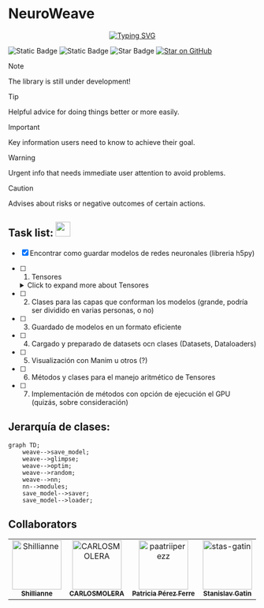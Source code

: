 # NeuroWeave
<p align="center">
<a href="https://git.io/typing-svg"><img src="https://readme-typing-svg.demolab.com?font=Fira+Code&size=30&duration=2000&pause=500&center=true&vCenter=true&multiline=true&repeat=false&random=false&width=800&height=100&lines=Interweaving+Intelligence;Where+Neurons+and+Networks+Connect" alt="Typing SVG" /></a>
</p>


![Static Badge](https://img.shields.io/badge/Version-v1.0.0-green)
![Static Badge](https://img.shields.io/badge/Colaboradores-5-blue)
<img src="https://img.shields.io/static/v1?label=%F0%9F%8C%9F&message=If%20Useful&style=style=flat&color=BC4E99" alt="Star Badge"/>
[![Star on GitHub](https://img.shields.io/github/stars/stas-gatin/stas-gatin.svg?style=social)](https://github.com/stas-gatin/proyecto_programacion/stargazers)

> [!NOTE]
> The library is still under development!

> [!TIP]
> Helpful advice for doing things better or more easily.

> [!IMPORTANT]
> Key information users need to know to achieve their goal.

> [!WARNING]
> Urgent info that needs immediate user attention to avoid problems.

> [!CAUTION]
> Advises about risks or negative outcomes of certain actions.



## Task list: <img src="https://media.giphy.com/media/WUlplcMpOCEmTGBtBW/giphy.gif" width="30">
- [x] Encontrar como guardar modelos de redes neuronales (libreria h5py)
- [ ] 1. Tensores
  <details>
    <summary>Click to expand more about Tensores</summary>
    Text describing what tensores are, how they are used in the project, or other relevant information.
  </details>

- [ ] 2. Clases para las capas que conforman los modelos (grande, podría ser dividido en varias personas, o no)
- [ ] 3. Guardado de modelos en un formato eficiente
- [ ] 4. Cargado y preparado de datasets ocn clases (Datasets, Dataloaders)
- [ ] 5. Visualización con Manim u otros (?)
- [ ] 6. Métodos y clases para el manejo aritmético de Tensores
- [ ] 7. Implementación de métodos con opción de ejecución el GPU (quizás, sobre consideración)

## Jerarquía de clases:

```mermaid
graph TD;
    weave-->save_model;
    weave-->glimpse;
    weave-->optim;
    weave-->random;
    weave-->nn;
    nn-->modules;
    save_model-->saver;
    save_model-->loader;
```

## Collaborators

<!-- readme: collaborators -start -->
<table>
<tr>
    <td align="center">
        <a href="https://github.com/Shillianne">
            <img src="https://avatars.githubusercontent.com/u/148450883?v=4" width="100;" alt="Shillianne"/>
            <br />
            <sub><b>Shillianne</b></sub>
        </a>
    </td>
    <td align="center">
        <a href="https://github.com/CARLOSMOLERA">
            <img src="https://avatars.githubusercontent.com/u/152264006?v=4" width="100;" alt="CARLOSMOLERA"/>
            <br />
            <sub><b>CARLOSMOLERA</b></sub>
        </a>
    </td>
    <td align="center">
        <a href="https://github.com/paatriiperezz">
            <img src="https://avatars.githubusercontent.com/u/152264650?v=4" width="100;" alt="paatriiperezz"/>
            <br />
            <sub><b>Patricia Pérez Ferre</b></sub>
        </a>
    </td>
    <td align="center">
        <a href="https://github.com/stas-gatin">
            <img src="https://avatars.githubusercontent.com/u/155986458?v=4" width="100;" alt="stas-gatin"/>
            <br />
            <sub><b>Stanislav Gatin</b></sub>
        </a>
    </td></tr>
</table>
<!-- readme: collaborators -end -->


